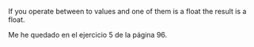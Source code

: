 If you operate between to values and one of them is a float the result is a float. 

Me he quedado en el ejercicio 5 de la página 96.